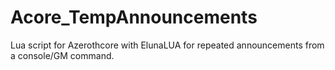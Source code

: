 # Acore_TempAnnouncements
Lua script for Azerothcore with ElunaLUA for repeated announcements from a console/GM command.
